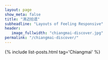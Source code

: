 ```yaml
---
layout: page
show_meta: false
title: "清迈拾遗"
subheadline: "Layouts of Feeling Responsive"
header:
   image_fullwidth: "chiangmai-discover.jpg"
permalink: "/chiangmai-discover/"
---
```

{% include list-posts.html tag='Chiangmai' %}
